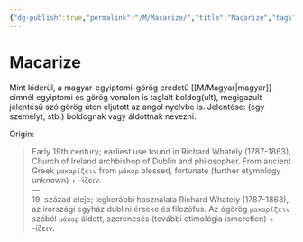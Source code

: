 ```yaml
---
{"dg-publish":true,"permalink":"/M/Macarize/","title":"Macarize","tags":["Englishtexttranslated"],"created":"2024-02-05T11:09","updated":"2024-10-25T22:36"}
---
```



# Macarize

Mint kiderül, a magyar-egyiptomi-görög eredetű [[M/Magyar\|magyar]] címnél egyiptomi és görög vonalon is taglalt boldog(ult), megigazult jelentésű szó görög úton eljutott az angol nyelvbe is. Jelentése: (egy személyt, stb.) boldognak vagy áldottnak nevezni.  

Origin:  
> Early 19th century; earliest use found in Richard Whately (1787-1863), Church of Ireland archbishop of Dublin and philosopher. From ancient Greek `μακαρίζειν` from `μάκαρ` blessed, fortunate (further etymology unknown) + -ίζειν.  
> —  
> 19\. század eleje; legkorábbi használata Richard Whately (1787-1863), az írországi egyház dublini érseke és filozófus. Az ógörög `μακαρίζειν` szóból `μάκαρ` áldott, szerencsés (további etimológia ismeretlen) + -ίζειν.  